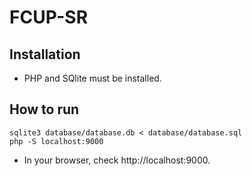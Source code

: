 # FCUP-SR

## Installation

- PHP and SQlite must be installed.

## How to run

```
sqlite3 database/database.db < database/database.sql
php -S localhost:9000
```
- In your browser, check http://localhost:9000.